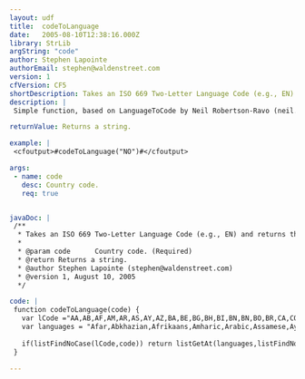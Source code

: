 ```yaml
---
layout: udf
title:  codeToLanguage
date:   2005-08-10T12:38:16.000Z
library: StrLib
argString: "code"
author: Stephen Lapointe
authorEmail: stephen@waldenstreet.com
version: 1
cfVersion: CF5
shortDescription: Takes an ISO 669 Two-Letter Language Code (e.g., EN) and returns the Language (e.g., English).
description: |
 Simple function, based on LanguageToCode by Neil Robertson-Ravo (neil.robertson-ravo@csd.reedexpo.com), which returns the full name of the language (in English) represented by the ISO 669 Two-Letter Language Code -- the most common system of language reference codes.

returnValue: Returns a string.

example: |
 <cfoutput>#codeToLanguage("NO")#</cfoutput>

args:
 - name: code
   desc: Country code.
   req: true


javaDoc: |
 /**
  * Takes an ISO 669 Two-Letter Language Code (e.g., EN) and returns the Language (e.g., English).
  * 
  * @param code      Country code. (Required)
  * @return Returns a string. 
  * @author Stephen Lapointe (stephen@waldenstreet.com) 
  * @version 1, August 10, 2005 
  */

code: |
 function codeToLanguage(code) {
   var lCode ="AA,AB,AF,AM,AR,AS,AY,AZ,BA,BE,BG,BH,BI,BN,BN,BO,BR,CA,CO,CS,CY,DA,DE,DZ,EL,EN,EN,EN,EO,ES,ET,EU,FA,FI,FJ,FO,FR,FY,GA,GD,GD,GL,GN,GU,HA,HI,HR,HU,HY,IA,IE,IK,IN,IS,IT,IW,JA,JI,JW,KA,KK,KL,KM,KN,KO,KS,KU,KY,LA,LN,LO,LT,LV,LV,MG,MI,MK,ML,MN,MO,MR,MS,MT,MY,NA,NE,NL,NO,OC,OM,OM,OR,PA,PL,PS,PS,PT,QU,RM,RN,RO,RU,RW,SA,SD,SG,SH,SI,SK,SL,SM,SN,SO,SQ,SR,SS,ST,SU,SV,SW,TA,TE,TG,TH,TI,TK,TL,TN,TO,TR,TS,TT,TW,UK,UR,UZ,VI,VO,WO,XH,YO,ZH,ZU";  
   var languages = "Afar,Abkhazian,Afrikaans,Amharic,Arabic,Assamese,Aymara,Azerbaijani,Bashkir,Byelorussian,Bulgarian,Bihari,Bislama,Bengali ,Bangla,Tibetan,Breton,Catalan,Corsican,Czech,Welsh,Danish,German,Bhutani,Greek,English,English (British),English (American),Esperanto,Spanish,Estonian,Basque,Persian,Finnish,Fiji,Faeroese,French,Frisian,Irish,Gaelic,Gaelic (Scots),Galician,Guarani,Gujarati,Hausa,Hindi,Croatian,Hungarian,Armenian,Interlingua,Interlingue,Inupiak,Indonesian,Icelandic,Italian,Hebrew,Japanese,Yiddish,Javanese,Georgian,Kazakh,Greenlandic,Cambodian,Kannada,Korean,Kashmiri,Kurdish,Kirghiz,Latin,Lingala,Laothian,Lithuanian,Latvian ,Lettish,Malagasy,Maori,Macedonian,Malayalam,Mongolian,Moldavian,Marathi,Malay,Maltese,Burmese,Nauru,Nepali,Dutch,Norwegian,Occitan,Oromo,Afan,Oriya,Punjabi,Polish,Pashto ,Pushto,Portuguese,Quechua,Rhaeto-Romance,Kirundi,Romanian,Russian,Kinyarwanda,Sanskrit,Sindhi,Sangro,Serbo-Croatian,Singhalese,Slovak,Slovenian,Samoan,Shona,Somali,Albanian,Serbian,Siswati,Sesotho,Sudanese,Swedish,Swahili,Tamil,Tegulu,Tajik,Thai,Tigrinya,Turkmen,Tagalog,Setswana,Tonga,Turkish,Tsonga,Tatar,Twi,Ukrainian,Urdu,Uzbek,Vietnamese,Volapuk,Wolof,Xhosa,Yoruba,Chinese,Zulu";
 
   if(listFindNoCase(lCode,code)) return listGetAt(languages,listFindNoCase(lCode,code));
 }

---
```


